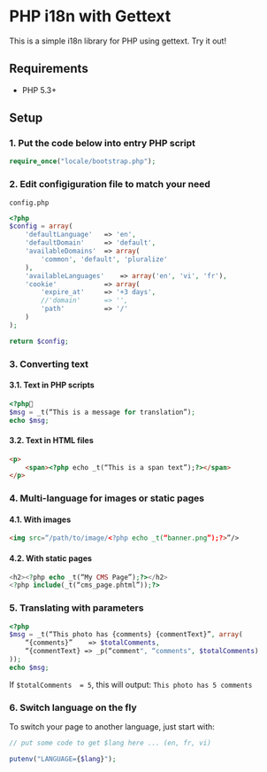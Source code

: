 # PHP i18n with Gettext
This is a simple i18n library for PHP using gettext. Try it out!

## Requirements

* PHP 5.3+

## Setup

### 1. Put the code below into entry PHP script
```php
require_once("locale/bootstrap.php");
```
### 2. Edit configiguration file to match your need
`config.php`
```php
<?php
$config = array(
	'defaultLanguage'	=> 'en',
	'defaultDomain'		=> 'default',
	'availableDomains'	=> array(
		'common', 'default', 'pluralize'
	),
	'availableLanguages'	=> array('en', 'vi', 'fr'),
	'cookie'			=> array(
		'expire_at'		=> '+3 days',
		//'domain'		=> '',
		'path'			=> '/'
	)
);

return $config;
```
### 3. Converting text
#### 3.1. Text in PHP scripts
```php
<?php
$msg = _t(“This is a message for translation”);
echo $msg;
```
#### 3.2. Text in HTML files
```html
<p>
	<span><?php echo _t(“This is a span text”);?></span>
</p>
```
### 4. Multi-language for images or static pages
#### 4.1. With images
```html
<img src=“/path/to/image/<?php echo _t(“banner.png”);?>”/>
```
#### 4.2. With static pages
```php
<h2><?php echo _t(“My CMS Page”);?></h2>
<?php include(_t(“cms_page.phtml”));?>
```
### 5. Translating with parameters
```php
<?php
$msg = _t(“This photo has {comments} {commentText}”, array(
	“{comments}”	=> $totalComments,
	“{commentText} => _p(“comment", “comments", $totalComments)
));
echo $msg;
```
If `$totalComments  = 5`, this will output:
`This photo has 5 comments`
### 6. Switch language on the fly
To switch your page to another language, just start with:
```php
// put some code to get $lang here ... (en, fr, vi)

putenv("LANGUAGE={$lang}");

```
